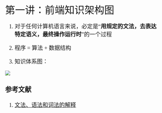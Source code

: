 <font face="微软雅黑" size="4" >
<font size="6">第一讲：前端知识架构图</font>


1. 对于任何计算机语言来说，必定是“**用规定的文法，去表达特定语义，最终操作运行时**”的一个过程

2. 程序 = 算法 + 数据结构

3. 知识体系图：

![](https://i.imgur.com/rAW8USu.jpg)

### 参考文献
1. [文法、语法和词法的解释](https://blog.csdn.net/zhouhao88410234/article/details/71190691)
</font>


